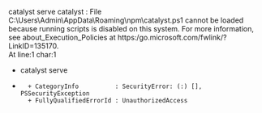 catalyst serve
catalyst : File C:\Users\Admin\AppData\Roaming\npm\catalyst.ps1 cannot be loaded because running scripts is disabled 
on this system. For more information, see about_Execution_Policies at https:/go.microsoft.com/fwlink/?LinkID=135170.  
At line:1 char:1
+ catalyst serve
+ ~~~~~~~~
    + CategoryInfo          : SecurityError: (:) [], PSSecurityException
    + FullyQualifiedErrorId : UnauthorizedAccess
